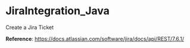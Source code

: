 # JiraIntegration_Java


Create a Jira Ticket



**Reference**:
https://docs.atlassian.com/software/jira/docs/api/REST/7.6.1/
